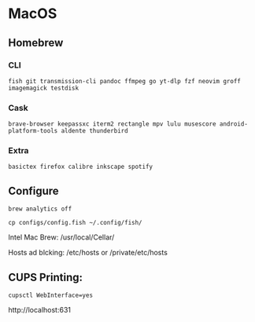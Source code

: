 # MacOS

## Homebrew

### CLI

```
fish git transmission-cli pandoc ffmpeg go yt-dlp fzf neovim groff imagemagick testdisk
```

### Cask

```
brave-browser keepassxc iterm2 rectangle mpv lulu musescore android-platform-tools aldente thunderbird
```

### Extra

```
basictex firefox calibre inkscape spotify
```

## Configure

`brew analytics off`

`cp configs/config.fish ~/.config/fish/`

Intel Mac Brew: /usr/local/Cellar/

Hosts ad blcking: /etc/hosts or /private/etc/hosts

## CUPS Printing:

```
cupsctl WebInterface=yes
```

http://localhost:631
